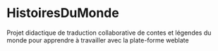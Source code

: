 # HistoiresDuMonde
Projet didactique de traduction collaborative de contes et légendes du monde pour apprendre à travailler avec la plate-forme weblate

